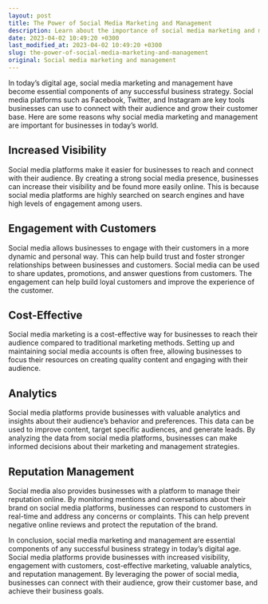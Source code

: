 ```yaml
---
layout: post
title: The Power of Social Media Marketing and Management
description: Learn about the importance of social media marketing and management in today's digital age.
date: 2023-04-02 10:49:20 +0300
last_modified_at: 2023-04-02 10:49:20 +0300
slug: the-power-of-social-media-marketing-and-management
original: Social media marketing and management
---
```

In today’s digital age, social media marketing and management have become essential components of any successful business strategy. Social media platforms such as Facebook, Twitter, and Instagram are key tools businesses can use to connect with their audience and grow their customer base. Here are some reasons why social media marketing and management are important for businesses in today’s world.

## Increased Visibility

Social media platforms make it easier for businesses to reach and connect with their audience. By creating a strong social media presence, businesses can increase their visibility and be found more easily online. This is because social media platforms are highly searched on search engines and have high levels of engagement among users.

## Engagement with Customers

Social media allows businesses to engage with their customers in a more dynamic and personal way. This can help build trust and foster stronger relationships between businesses and customers. Social media can be used to share updates, promotions, and answer questions from customers. The engagement can help build loyal customers and improve the experience of the customer.

## Cost-Effective

Social media marketing is a cost-effective way for businesses to reach their audience compared to traditional marketing methods. Setting up and maintaining social media accounts is often free, allowing businesses to focus their resources on creating quality content and engaging with their audience.

## Analytics

Social media platforms provide businesses with valuable analytics and insights about their audience’s behavior and preferences. This data can be used to improve content, target specific audiences, and generate leads. By analyzing the data from social media platforms, businesses can make informed decisions about their marketing and management strategies.

## Reputation Management

Social media also provides businesses with a platform to manage their reputation online. By monitoring mentions and conversations about their brand on social media platforms, businesses can respond to customers in real-time and address any concerns or complaints. This can help prevent negative online reviews and protect the reputation of the brand.

In conclusion, social media marketing and management are essential components of any successful business strategy in today’s digital age. Social media platforms provide businesses with increased visibility, engagement with customers, cost-effective marketing, valuable analytics, and reputation management. By leveraging the power of social media, businesses can connect with their audience, grow their customer base, and achieve their business goals.